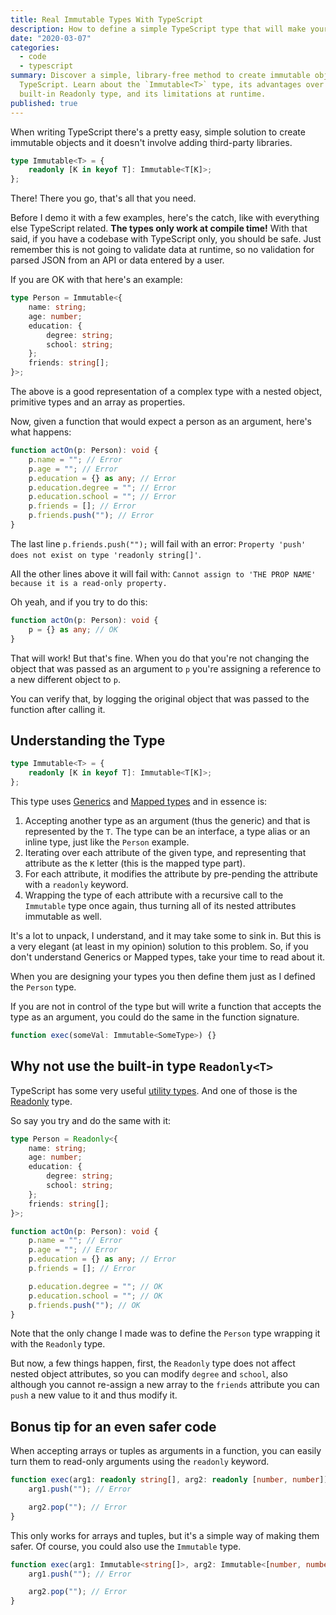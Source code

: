 ```yaml
---
title: Real Immutable Types With TypeScript
description: How to define a simple TypeScript type that will make your objects immutable
date: "2020-03-07"
categories:
  - code
  - typescript
summary: Discover a simple, library-free method to create immutable objects in
  TypeScript. Learn about the `Immutable<T>` type, its advantages over the
  built-in Readonly type, and its limitations at runtime.
published: true
---
```


<script context="module">
	export {default as cover} from "./banner.png";
</script>

When writing TypeScript there's a pretty easy, simple solution to create
immutable objects and it doesn't involve adding third-party libraries.

```typescript
type Immutable<T> = {
	readonly [K in keyof T]: Immutable<T[K]>;
};
```

There! There you go, that's all that you need.

Before I demo it with a few examples, here's the catch, like with everything
else TypeScript related. **The types only work at compile time!** With that
said, if you have a codebase with TypeScript only, you should be safe. Just
remember this is not going to validate data at runtime, so no validation for
parsed JSON from an API or data entered by a user.

If you are OK with that here's an example:

```typescript
type Person = Immutable<{
	name: string;
	age: number;
	education: {
		degree: string;
		school: string;
	};
	friends: string[];
}>;
```

The above is a good representation of a complex type with a nested object,
primitive types and an array as properties.

Now, given a function that would expect a person as an argument, here's what
happens:

```typescript
function actOn(p: Person): void {
	p.name = ""; // Error
	p.age = ""; // Error
	p.education = {} as any; // Error
	p.education.degree = ""; // Error
	p.education.school = ""; // Error
	p.friends = []; // Error
	p.friends.push(""); // Error
}
```

The last line `p.friends.push("");` will fail with an error:
`Property 'push' does not exist on type 'readonly string[]'`.

All the other lines above it will fail with:
`Cannot assign to 'THE PROP NAME' because it is a read-only property.`

Oh yeah, and if you try to do this:

```typescript
function actOn(p: Person): void {
	p = {} as any; // OK
}
```

That will work! But that's fine. When you do that you're not changing the object
that was passed as an argument to `p` you're assigning a reference to a new
different object to `p`.

You can verify that, by logging the original object that was passed to the
function after calling it.

## Understanding the Type

```typescript
type Immutable<T> = {
	readonly [K in keyof T]: Immutable<T[K]>;
};
```

This type uses
[Generics](https://www.typescriptlang.org/docs/handbook/generics.html) and
[Mapped types](https://www.typescriptlang.org/docs/handbook/advanced-types.html#mapped-types)
and in essence is:

1. Accepting another type as an argument (thus the generic) and that is
   represented by the `T`. The type can be an interface, a type alias or an
   inline type, just like the `Person` example.
2. Iterating over each attribute of the given type, and representing that
   attribute as the `K` letter (this is the mapped type part).
3. For each attribute, it modifies the attribute by pre-pending the attribute
   with a `readonly` keyword.
4. Wrapping the type of each attribute with a recursive call to the `Immutable`
   type once again, thus turning all of its nested attributes immutable as well.

It's a lot to unpack, I understand, and it may take some to sink in. But this is
a very elegant (at least in my opinion) solution to this problem. So, if you
don't understand Generics or Mapped types, take your time to read about it.

When you are designing your types you then define them just as I defined the
`Person` type.

If you are not in control of the type but will write a function that accepts the
type as an argument, you could do the same in the function signature.

```typescript
function exec(someVal: Immutable<SomeType>) {}
```

## Why not use the built-in type `Readonly<T>`

TypeScript has some very useful
[utility types](https://www.typescriptlang.org/docs/handbook/utility-types.html).
And one of those is the
[Readonly](https://www.typescriptlang.org/docs/handbook/utility-types.html#readonlyt)
type.

So say you try and do the same with it:

```typescript
type Person = Readonly<{
	name: string;
	age: number;
	education: {
		degree: string;
		school: string;
	};
	friends: string[];
}>;

function actOn(p: Person): void {
	p.name = ""; // Error
	p.age = ""; // Error
	p.education = {} as any; // Error
	p.friends = []; // Error

	p.education.degree = ""; // OK
	p.education.school = ""; // OK
	p.friends.push(""); // OK
}
```

Note that the only change I made was to define the `Person` type wrapping it
with the `Readonly` type.

But now, a few things happen, first, the `Readonly` type does not affect nested
object attributes, so you can modify `degree` and `school`, also although you
cannot re-assign a new array to the `friends` attribute you can `push` a new
value to it and thus modify it.

## Bonus tip for an even safer code

When accepting arrays or tuples as arguments in a function, you can easily turn
them to read-only arguments using the `readonly` keyword.

```typescript
function exec(arg1: readonly string[], arg2: readonly [number, number]) {
	arg1.push(""); // Error

	arg2.pop(""); // Error
}
```

This only works for arrays and tuples, but it's a simple way of making them
safer. Of course, you could also use the `Immutable` type.

```typescript
function exec(arg1: Immutable<string[]>, arg2: Immutable<[number, number]>) {
	arg1.push(""); // Error

	arg2.pop(""); // Error
}
```
